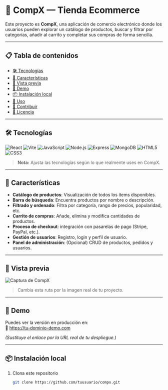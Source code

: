 # 📁 CompX — Tienda Ecommerce

Este proyecto es **CompX**, una aplicación de comercio electrónico donde los usuarios pueden explorar un catálogo de productos, buscar y filtrar por categorías, añadir al carrito y completar sus compras de forma sencilla.

---

## 📋 Tabla de contenidos
- [🛠️ Tecnologías](#️Tecnologías)  
- [🚀 Características](#-Características)  
- [📸 Vista previa](#-Vista-previa)  
- [📄 Demo](#-Demo)  
- [📦 Instalación local](#-Instalación-local)  
- [📝 Uso](#-Uso)  
- [🤝 Contribuir](#-Contribuir)  
- [📄 Licencia](#-Licencia)  

---

## 🛠️ Tecnologías

<p align="left">
  <img src="https://img.shields.io/badge/React-20232A?style=flat-square&logo=react&logoColor=61DAFB" alt="React" />
  <img src="https://img.shields.io/badge/Vite-646CFF?style=flat-square&logo=vite&logoColor=white" alt="Vite" />
  <img src="https://img.shields.io/badge/JavaScript-F7DF1E?style=flat-square&logo=javascript&logoColor=black" alt="JavaScript" />
  <img src="https://img.shields.io/badge/Node.js-339933?style=flat-square&logo=node.js&logoColor=white" alt="Node.js" />
  <img src="https://img.shields.io/badge/Express-000000?style=flat-square&logo=express&logoColor=white" alt="Express" />
  <img src="https://img.shields.io/badge/MongoDB-47A248?style=flat-square&logo=mongodb&logoColor=white" alt="MongoDB" />
  <img src="https://img.shields.io/badge/HTML5-E34F26?style=flat-square&logo=html5&logoColor=white" alt="HTML5" />
  <img src="https://img.shields.io/badge/CSS3-1572B6?style=flat-square&logo=css3&logoColor=white" alt="CSS3" />
</p>

> **Nota:** Ajusta las tecnologías según lo que realmente uses en CompX.

---

## 🚀 Características

- **Catálogo de productos**: Visualización de todos los ítems disponibles.  
- **Barra de búsqueda**: Encuentra productos por nombre o descripción.  
- **Filtrado y ordenado**: Filtra por categoría, rango de precios, popularidad, etc.  
- **Carrito de compras**: Añade, elimina y modifica cantidades de productos.  
- **Proceso de checkout**: integración con pasarelas de pago (Stripe, PayPal, etc.).  
- **Gestión de usuarios**: Registro, login y perfil de usuario.  
- **Panel de administración**: (Opcional) CRUD de productos, pedidos y usuarios.

---

## 📸 Vista previa

![Captura de CompX](./frontend/src/assets/compx_preview.png)  
> Cambia esta ruta por la imagen real de tu proyecto.

---

## 📄 Demo

Puedes ver la versión en producción en:  
🔗 https://tu-dominio-demo.com

*(Sustituye el enlace por la URL real de tu despliegue.)*

---

## 📦 Instalación local

1. Clona este repositorio  
   ```bash
   git clone https://github.com/tuusuario/compx.git
